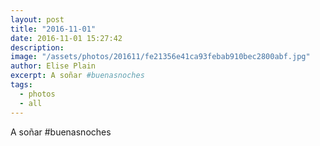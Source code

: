 ```yaml
---
layout: post
title: "2016-11-01"
date: 2016-11-01 15:27:42
description: 
image: "/assets/photos/201611/fe21356e41ca93febab910bec2800abf.jpg"
author: Elise Plain
excerpt: A soñar #buenasnoches
tags: 
  - photos
  - all
---
```


A soñar #buenasnoches
<p></p>
